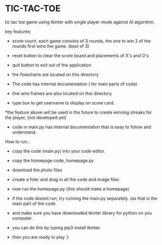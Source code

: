 # TIC-TAC-TOE
tic tac toe game using tkinter with single player mode against AI algorithm.

key features:

- score count, each game consists of 3 rounds, the one to win 2 of the rounds first wins the game. (best of 3)

- reset button to clear the score board and placements of X's and O's

- quit button to exit out of the application

- the flowcharts are located on this directory

- The code has internal documentation ( for main parts of code)

- thw wire frames are also located on thsi directory

- type box to get username to display on score card.

*the feature above will be used in the future to create winning streaks for the player, (not developed yet)

- code in main.py has internal documentation that is easy to follow and understand.


How to run.:

- copy the code (main.py) into your code editor.

- copy the homepage code, homepage.py

- download the photo files 

- create a foler and drag in all the code and image files

- now run the homepage.py (this should make a homepage)

- if the code doesnt run, try running the main.py separately. (as that is the main part of the code

- and make sure you have downloaded tkinter library for python on you computer.

- you can do this by typing pip3 install tkinter.

- then you are ready to play :)
